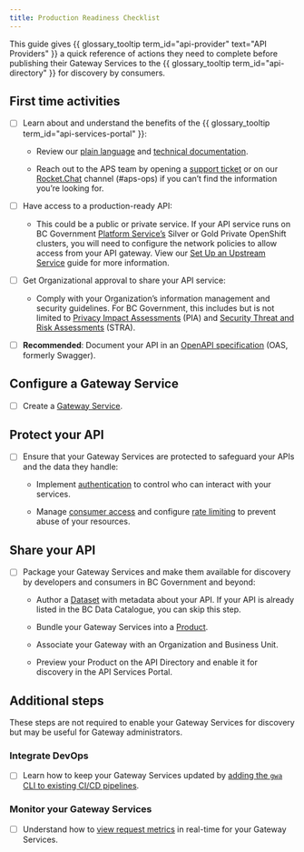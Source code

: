 ```yaml
---
title: Production Readiness Checklist
---
```


This guide gives
{{ glossary_tooltip term_id="api-provider" text="API Providers" }} a quick
reference of actions they need to complete before publishing their Gateway
Services to the {{ glossary_tooltip term_id="api-directory" }} for discovery by
consumers.

## First time activities

- [ ] Learn about and understand the benefits of the
{{ glossary_tooltip term_id="api-services-portal" }}:

  - Review our [plain language](https://www2.gov.bc.ca/gov/content/data/finding-and-sharing/api-management)
    and [technical documentation](https://developer.gov.bc.ca/docs/default/component/aps-infra-platform-docs/).
  
  - Reach out to the APS team by opening a [support ticket](https://dpdd.atlassian.net/servicedesk/customer/portal/1/group/2)
    or on our [Rocket.Chat](https://docs.developer.gov.bc.ca/join-bc-rocket-chat/)
    channel (#aps-ops) if you can’t find the information you’re looking for.

- [ ] Have access to a production-ready API:

  - This could be a public or private service. If your API service runs on BC
    Government [Platform Service’s](https://digital.gov.bc.ca/cloud/services/)
    Silver or Gold Private OpenShift clusters, you will need to configure the
    network policies to allow access from your API gateway. View our
    [Set Up an Upstream Service](/how-to/upstream-services.md) guide for more
    information.

- [ ] Get Organizational approval to share your API service:

  - Comply with your Organization’s information management and security
    guidelines. For BC Government, this includes but is not limited to
    [Privacy Impact Assessments](https://www2.gov.bc.ca/gov/content/governments/services-for-government/information-management-technology/privacy/privacy-impact-assessments)
    (PIA) and [Security Threat and Risk Assessments](https://www2.gov.bc.ca/gov/content/governments/services-for-government/information-management-technology/information-security/security-threat-and-risk-assessment)
    (STRA).

- [ ] **Recommended**: Document your API in an [OpenAPI specification](https://swagger.io/docs/specification/about/)
(OAS, formerly Swagger).

## Configure a Gateway Service

- [ ] Create a [Gateway Service](/how-to/create-gateway-service.md).

## Protect your API

- [ ] Ensure that your Gateway Services are protected to safeguard your APIs and
the data they handle:

  - Implement [authentication](/how-to/client-cred-flow) to control who can
    interact with your services.

  - Manage [consumer access](/how-to/api-access) and configure [rate limiting](/how-to/COMMON-CONFIG.md#rate-limiting)
    to prevent abuse of your resources.

## Share your API

- [ ] Package your Gateway Services and make them available for discovery by
developers and consumers in BC Government and beyond:

  - Author a [Dataset](/how-to/api-discovery.md/#create-a-dataset) with metadata
    about your API. If your API is already listed in the BC Data Catalogue, you
    can skip this step.

  - Bundle your Gateway Services into a [Product](/how-to/api-discovery.md/#link-your-dataset-to-a-product).

  - Associate your Gateway with an Organization and Business Unit.

  - Preview your Product on the API Directory and enable it for discovery in the
    API Services Portal.

## Additional steps

These steps are not required to enable your Gateway Services for discovery but
may be useful for Gateway administrators.

### Integrate DevOps

- [ ] Learn how to keep your Gateway Services updated by
[adding the `gwa` CLI  to existing CI/CD pipelines](/how-to/cicd-integration.md).

### Monitor your Gateway Services

- [ ] Understand how to [view request metrics](/how-to/monitoring.md) in
real-time for your Gateway Services.
